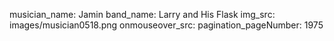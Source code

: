 musician_name: Jamin
band_name: Larry and His Flask
img_src: images/musician0518.png
onmouseover_src: 
pagination_pageNumber: 1975